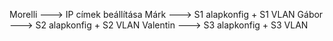 Morelli ---> IP címek beállítása
Márk ---> S1 alapkonfig + S1 VLAN
Gábor ---> S2 alapkonfig + S2 VLAN
Valentin ---> S3 alapkonfig + S3 VLAN
